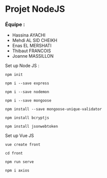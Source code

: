 # Projet NodeJS

### Équipe : 
- Hassina AYACHI
- Mehdi AL SID CHEIKH
- Enas EL MERSHATI
- Thibaut FRANCOIS
- Joanne MASSILLON

Set up Node JS :

``` 
npm init 
```

``` npm i --save express ```

``` npm i --save nodemon ```

``` npm i --save mongoose  ```

``` npm install --save mongoose-unique-validator ```

``` npm install bcryptjs ```

``` npm install jsonwebtoken ```

Set up Vue JS

``` vue create front ```

``` cd front ```

``` npm run serve ```

``` npm i axios ```
